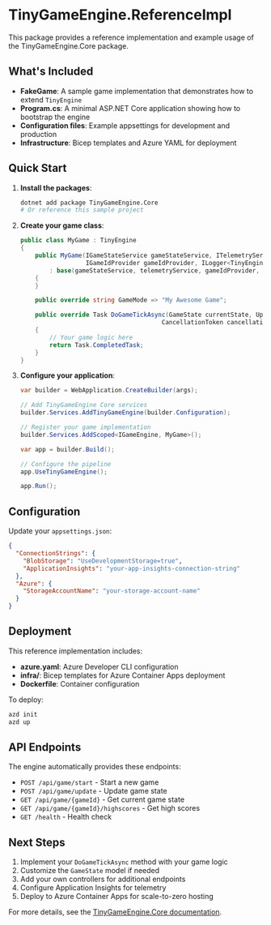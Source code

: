 # TinyGameEngine.ReferenceImpl

This package provides a reference implementation and example usage of the TinyGameEngine.Core package.

## What's Included

- **FakeGame**: A sample game implementation that demonstrates how to extend `TinyEngine`
- **Program.cs**: A minimal ASP.NET Core application showing how to bootstrap the engine
- **Configuration files**: Example appsettings for development and production
- **Infrastructure**: Bicep templates and Azure YAML for deployment

## Quick Start

1. **Install the packages**:
   ```bash
   dotnet add package TinyGameEngine.Core
   # Or reference this sample project
   ```

2. **Create your game class**:
   ```csharp
   public class MyGame : TinyEngine
   {
       public MyGame(IGameStateService gameStateService, ITelemetryService telemetryService, 
                     IGameIdProvider gameIdProvider, ILogger<TinyEngine> logger) 
           : base(gameStateService, telemetryService, gameIdProvider, logger)
       {
       }

       public override string GameMode => "My Awesome Game";

       public override Task DoGameTickAsync(GameState currentState, UpdateGameRequest updateAction, 
                                          CancellationToken cancellationToken = default)
       {
           // Your game logic here
           return Task.CompletedTask;
       }
   }
   ```

3. **Configure your application**:
   ```csharp
   var builder = WebApplication.CreateBuilder(args);

   // Add TinyGameEngine Core services
   builder.Services.AddTinyGameEngine(builder.Configuration);

   // Register your game implementation
   builder.Services.AddScoped<IGameEngine, MyGame>();

   var app = builder.Build();

   // Configure the pipeline
   app.UseTinyGameEngine();

   app.Run();
   ```

## Configuration

Update your `appsettings.json`:

```json
{
  "ConnectionStrings": {
    "BlobStorage": "UseDevelopmentStorage=true",
    "ApplicationInsights": "your-app-insights-connection-string"
  },
  "Azure": {
    "StorageAccountName": "your-storage-account-name"
  }
}
```

## Deployment

This reference implementation includes:

- **azure.yaml**: Azure Developer CLI configuration
- **infra/**: Bicep templates for Azure Container Apps deployment
- **Dockerfile**: Container configuration

To deploy:

```bash
azd init
azd up
```

## API Endpoints

The engine automatically provides these endpoints:

- `POST /api/game/start` - Start a new game
- `POST /api/game/update` - Update game state
- `GET /api/game/{gameId}` - Get current game state
- `GET /api/game/{gameId}/highscores` - Get high scores
- `GET /health` - Health check

## Next Steps

1. Implement your `DoGameTickAsync` method with your game logic
2. Customize the `GameState` model if needed
3. Add your own controllers for additional endpoints
4. Configure Application Insights for telemetry
5. Deploy to Azure Container Apps for scale-to-zero hosting

For more details, see the [TinyGameEngine.Core documentation](../TinyGameEngine.Core/README.md).
